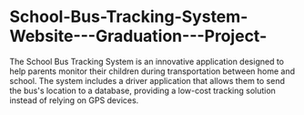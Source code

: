 # School-Bus-Tracking-System-Website---Graduation---Project-
The School Bus Tracking System is an innovative application designed to help parents monitor their children during transportation between home and school. The system includes a driver application that allows them to send the bus's location to a database, providing a low-cost tracking solution instead of relying on GPS devices.

